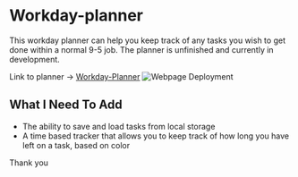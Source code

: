 # Workday-planner

This workday planner can help you keep track of any tasks you wish to get done within a normal 9-5 job.
The planner is unfinished and currently in development.

Link to planner -> [Workday-Planner](https://daxburatto.github.io/Workday-planner/)
![Webpage Deployment](/assets/images/website-deployment-screenshot.jpg "Workday-Planner")

## What I Need To Add

* The ability to save and load tasks from local storage
* A time based tracker that allows you to keep track of how long you have left on a task, based on color

Thank you
